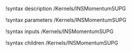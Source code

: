 !syntax description /Kernels/INSMomentumSUPG

!syntax parameters /Kernels/INSMomentumSUPG

!syntax inputs /Kernels/INSMomentumSUPG

!syntax children /Kernels/INSMomentumSUPG
